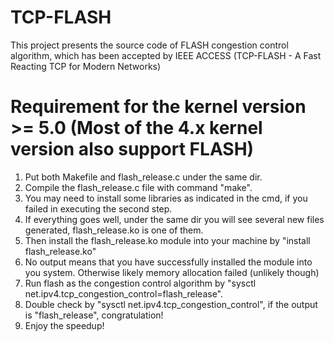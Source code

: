 # TCP-FLASH
This project presents the source code of FLASH congestion control algorithm, which has been accepted by IEEE ACCESS (TCP-FLASH - A Fast Reacting TCP for Modern Networks)
# Requirement for the kernel version >= 5.0 (Most of the 4.x kernel version also support FLASH)
1. Put both Makefile and flash_release.c under the same dir.
2. Compile the flash_release.c file with command "make".
3. You may need to install some libraries as indicated in the cmd, if you failed in executing the second step.
4. If everything goes well, under the same dir you will see several new files generated, flash_release.ko is one of them.
5. Then install the flash_release.ko module into your machine by "install flash_release.ko"
6. No output means that you have successfully installed the module into you system. Otherwise likely memory allocation failed (unlikely though)
7. Run flash as the congestion control algorithm by "sysctl net.ipv4.tcp_congestion_control=flash_release".
8. Double check by "sysctl net.ipv4.tcp_congestion_control", if the output is "flash_release", congratulation! 
9. Enjoy the speedup!
